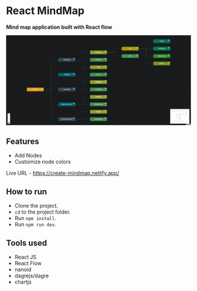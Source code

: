 # React MindMap

**Mind map application built with React flow**

![ScreenShot](image.png)

## Features

- Add Nodes
- Customize node colors

Live URL - https://create-mindmap.netlify.app/

## How to run

- Clone the project.
- `cd` to the project folder.
- Run `npm install`.
- Run `npm run dev`.

## Tools used

- React JS
- React Flow
- nanoid
- dagrejs/dagre
- chartjs
